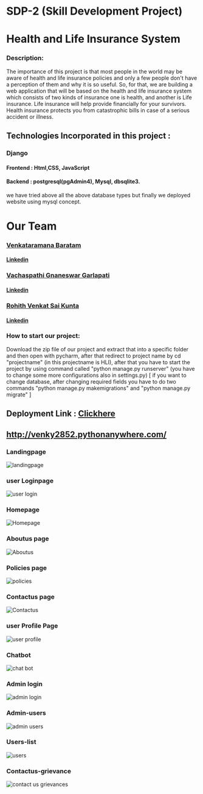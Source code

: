 # SDP-2 (Skill Development Project)
# Health and Life Insurance System
### Description:
The importance of this project is that most people in the world may be aware of health and life insurance policies and only a few people don't have a perception of them and why it is so useful. 
So, for that, we are building a web application that will be based on the health and life insurance system which consists of two kinds of insurance one is health, and another is Life insurance.
Life insurance will help provide financially for your survivors. Health insurance protects you from catastrophic bills in case of a serious accident or illness. 

## Technologies Incorporated in this project : 
### Django 
#### Frontend : Html,CSS, JavaScript
#### Backend  : postgresql(pgAdmin4), Mysql, dbsqlite3.
 we have tried above all the above database types but finally we deployed website using mysql concept.

# Our Team
### [Venkataramana Baratam](https://github.com/venkataramanabaratam1)
#### [Linkedin](https://www.linkedin.com/in/venkataramanabaratam/)
### [Vachaspathi Gnaneswar Garlapati](https://github.com/vachaspathi6)
#### [Linkedin](https://www.linkedin.com/in/gvachaspathi-gnaneswar/)
### [Rohith Venkat Sai Kunta](https://github.com/rohith32432)
#### [Linkedin](https://www.linkedin.com/in/rohith-k-13063324b/)

### How to start our project:
Download the zip file of our project and extract that into a specific folder and then open with pycharm, after that redirect to project name by cd "projectname" (in this projectname is HLI), after that you have to start the project by using command called "python manage.py runserver" (you have to change some more configurations also in settings.py) 
[ if you want to change database, after changing required fields you have to do two commands "python manage.py makemigrations" and 
"python manage.py migrate" ]

## Deployment Link : [Clickhere](http://venky2852.pythonanywhere.com/)
## http://venky2852.pythonanywhere.com/

### Landingpage
![landingpage](https://github.com/Venkataramanabaratam1/SDP-2/assets/109843726/d8436542-5c5d-4fb8-a684-b78c5849aca6)

### user Loginpage
![user login](https://github.com/Venkataramanabaratam1/SDP-2/assets/109843726/702a8650-433d-4c0a-b4af-940f73de539d)

### Homepage
![Homepage](https://github.com/Venkataramanabaratam1/SDP-2/assets/109843726/51cf3886-25ad-4324-b1d1-4c9fea7dd2a6)

### Aboutus page
![Aboutus](https://github.com/Venkataramanabaratam1/SDP-2/assets/109843726/e321af71-e3c8-4d33-bd86-bc17d03fc68d)

### Policies page
![policies](https://github.com/Venkataramanabaratam1/SDP-2/assets/109843726/075ee860-026f-4a99-827d-96053daba103)

### Contactus page
![Contactus](https://github.com/Venkataramanabaratam1/SDP-2/assets/109843726/be67d986-b147-44f6-8b72-2a31a5c62d19)

### user Profile Page
![user profile](https://github.com/Venkataramanabaratam1/SDP-2/assets/109843726/995c37ff-5601-45fe-802d-e0aedd5f16a6)

### Chatbot
![chat bot](https://github.com/Venkataramanabaratam1/SDP-2/assets/109843726/8448d38e-1cf4-4fdf-871c-423942139b03)

### Admin login
![admin login](https://github.com/Venkataramanabaratam1/SDP-2/assets/109843726/08725cb5-222a-4bee-934b-2b6989176608)

### Admin-users
![admin users](https://github.com/Venkataramanabaratam1/SDP-2/assets/109843726/a359940d-b919-4086-9650-bcab4c07994f)

### Users-list
![users](https://github.com/Venkataramanabaratam1/SDP-2/assets/109843726/7097b2e3-f87b-4b6c-aa3e-ba0d013182a6)

### Contactus-grievance
![contact us grievances](https://github.com/Venkataramanabaratam1/SDP-2/assets/109843726/43afea43-9c89-42c4-b234-78848811d6f0)
